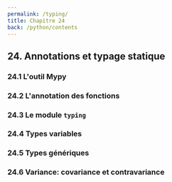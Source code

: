 ```yaml
---
permalink: /typing/
title: Chapitre 24
back: /python/contents
---
```


## 24. Annotations et typage statique

### 24.1 L'outil Mypy

### 24.2 L'annotation des fonctions

### 24.3 Le module `typing`

### 24.4 Types variables

### 24.5 Types génériques

### 24.6 Variance: covariance et contravariance
